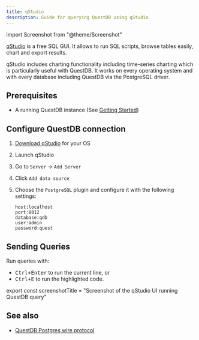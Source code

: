 ```yaml
---
title: qStudio
description: Guide for querying QuestDB using qStudio
---
```


import Screenshot from "@theme/Screenshot"

[qStudio](https://www.timestored.com/qstudio/) is a free SQL GUI. It allows to
run SQL scripts, browse tables easily, chart and export results.

qStudio includes charting functionality including time-series charting which is
particularly useful with QuestDB. It works on every operating system and with
every database including QuestDB via the PostgreSQL driver.

## Prerequisites

- A running QuestDB instance (See [Getting Started](/docs/#getting-started))

## Configure QuestDB connection

1. [Download qStudio](https://www.timestored.com/qstudio/download) for your OS
2. Launch qStudio
3. Go to `Server` -> `Add Server`
4. Click `Add data source`
5. Choose the `PostgreSQL` plugin and configure it with the following settings:

   ```
   host:localhost
   port:8812
   database:qdb
   user:admin
   password:quest
   ```

## Sending Queries

Run queries with:

- <kbd>Ctrl+Enter</kbd> to run the current line, or
- <kbd>Ctrl+E</kbd> to run the highlighted code.

export const screenshotTitle =
  "Screenshot of the qStudio UI running QuestDB query"

<Screenshot
  alt={screenshotTitle}
  title={screenshotTitle}
  src="/img/guides/qstudio/qstudio-query.webp"
  width={820}
  height={460}
/>

## See also

- [QuestDB Postgres wire protocol](/docs/reference/api/postgres/)

